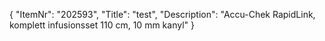 {
  "ItemNr": "202593",
  "Title": "test",
  "Description": "Accu-Chek RapidLink, komplett infusionsset 110 cm, 10 mm kanyl"
}